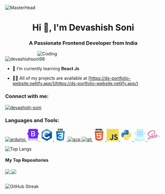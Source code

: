 ![MasterHead](https://trisya.com/myimg/child/Website%20Design.gif)
<h1 align="center">Hi 👋, I'm Devashish Soni</h1>
<h3 align="center">A Passionate Frontend Developer from India</h3>
<img align="right" alt="Coding" width="400" src="https://cdn.dribbble.com/users/1162077/screenshots/3848914/programmer.gif">

<p align="left"> <img src="https://komarev.com/ghpvc/?username=devashishsoni98&label=Profile%20views&color=0e75b6&style=flat" alt="devashishsoni98" /> </p>

- 🌱 I’m currently learning **React Js**

- 👨‍💻 All of my projects are available at [https://ds-portfolio-website.netlify.app/](https://ds-portfolio-website.netlify.app/)

<h3 align="left">Connect with me:</h3>
<p align="left">
<a href="https://linkedin.com/in/devashish-soni" target="blank"><img align="center" src="https://raw.githubusercontent.com/rahuldkjain/github-profile-readme-generator/master/src/images/icons/Social/linked-in-alt.svg" alt="devashish-soni" height="30" width="40" /></a>
</p>

<h3 align="left">Languages and Tools:</h3>
<p align="left"> <a href="https://www.arduino.cc/" target="_blank" rel="noreferrer"> <img src="https://cdn.worldvectorlogo.com/logos/arduino-1.svg" alt="arduino" width="40" height="40"/> </a> <a href="https://getbootstrap.com" target="_blank" rel="noreferrer"> <img src="https://raw.githubusercontent.com/devicons/devicon/master/icons/bootstrap/bootstrap-plain-wordmark.svg" alt="bootstrap" width="40" height="40"/> </a> <a href="https://www.cprogramming.com/" target="_blank" rel="noreferrer"> <img src="https://raw.githubusercontent.com/devicons/devicon/master/icons/c/c-original.svg" alt="c" width="40" height="40"/> </a> <a href="https://www.w3schools.com/css/" target="_blank" rel="noreferrer"> <img src="https://raw.githubusercontent.com/devicons/devicon/master/icons/css3/css3-original-wordmark.svg" alt="css3" width="40" height="40"/> </a> <a href="https://cloud.google.com" target="_blank" rel="noreferrer"> <img src="https://www.vectorlogo.zone/logos/google_cloud/google_cloud-icon.svg" alt="gcp" width="40" height="40"/> </a> <a href="https://git-scm.com/" target="_blank" rel="noreferrer"> <img src="https://www.vectorlogo.zone/logos/git-scm/git-scm-icon.svg" alt="git" width="40" height="40"/> </a> <a href="https://www.w3.org/html/" target="_blank" rel="noreferrer"> <img src="https://raw.githubusercontent.com/devicons/devicon/master/icons/html5/html5-original-wordmark.svg" alt="html5" width="40" height="40"/> </a> <a href="https://developer.mozilla.org/en-US/docs/Web/JavaScript" target="_blank" rel="noreferrer"> <img src="https://raw.githubusercontent.com/devicons/devicon/master/icons/javascript/javascript-original.svg" alt="javascript" width="40" height="40"/> </a> <a href="https://www.python.org" target="_blank" rel="noreferrer"> <img src="https://raw.githubusercontent.com/devicons/devicon/master/icons/python/python-original.svg" alt="python" width="40" height="40"/> </a> <a href="https://reactjs.org/" target="_blank" rel="noreferrer"> <img src="https://raw.githubusercontent.com/devicons/devicon/master/icons/react/react-original-wordmark.svg" alt="react" width="40" height="40"/> </a> <a href="https://sass-lang.com" target="_blank" rel="noreferrer"> <img src="https://raw.githubusercontent.com/devicons/devicon/master/icons/sass/sass-original.svg" alt="sass" width="40" height="40"/> </a> </p>



![Top Langs](https://github-readme-stats.vercel.app/api/top-langs/?username=devashishsoni98&layout=compact)

#### My Top Repositories


<a href="https://github.com/devashishsoni98/my-portfolio">
  <img align="center" src="https://github-readme-stats.vercel.app/api/pin/?username=devashishsoni98&repo=my-portfolio&theme=buefy" />
</a>
<a href="https://github.com/devashishsoni98/Web-Based-Skyline-Management-System">
  <img align="center" src="https://github-readme-stats.vercel.app/api/pin/?username=devashishsoni98&repo=Web-Based-Skyline-Management-System&theme=buefy" />
</a>
<br />
<br />

![GitHub Streak](https://streak-stats.demolab.com/?user=devashishsoni98&theme=default)

